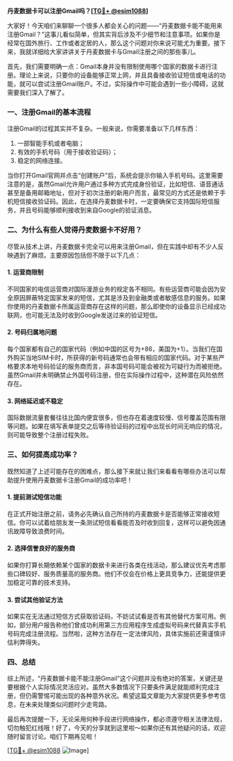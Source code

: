 **丹麦数据卡可以注册Gmail吗？[[TG💪+ @esim1088](https://t.me/s/esim1088)]**

大家好！今天咱们来聊聊一个很多人都会关心的问题——“丹麦数据卡能不能用来注册Gmail？”这事儿看似简单，但其实背后涉及不少细节和注意事项。如果你是经常在国外旅行、工作或者定居的人，那么这个问题对你来说可能尤为重要。接下来，我就详细给大家讲讲关于丹麦数据卡与Gmail注册之间的那些事儿。

首先，我们需要明确一点：Gmail本身并没有限制使用哪个国家的数据卡进行注册。理论上来说，只要你的设备能够正常上网，并且具备接收验证短信或电话的功能，就可以尝试注册Gmail账户。不过，实际操作中可能会遇到一些小障碍，这就需要我们深入了解了。

### 一、注册Gmail的基本流程

注册Gmail的过程其实并不复杂。一般来说，你需要准备以下几样东西：
1. 一部智能手机或者电脑；
2. 有效的手机号码（用于接收验证码）；
3. 稳定的网络连接。

当你打开Gmail官网并点击“创建账户”后，系统会提示你输入手机号码。这里需要注意的是，虽然Gmail允许用户通过多种方式完成身份验证，比如短信、语音通话甚至是备用邮箱地址，但对于初次注册的新用户而言，最常见的方式还是依赖于手机短信接收验证码。因此，在选择丹麦数据卡时，一定要确保它支持国际短信服务，并且号码能够顺利接收到来自Google的验证消息。

### 二、为什么有些人觉得丹麦数据卡不好用？

尽管从技术上讲，丹麦数据卡完全可以用来注册Gmail，但在实践中却有不少人反映遇到了麻烦。主要原因包括但不限于以下几点：

#### 1. **运营商限制**
   不同国家的电信运营商对国际漫游业务的规定各不相同。有些运营商可能会因为安全原因屏蔽特定国家发来的短信，尤其是涉及到金融类或者敏感信息的服务。如果你使用的丹麦数据卡所属运营商存在这样的问题，那么即使你的设备显示已经成功联网，也可能无法及时收到Google发送过来的验证短信。

#### 2. **号码归属地问题**
   每个国家都有自己的国家代码（例如中国的区号为+86，美国为+1）。当我们在国外购买当地SIM卡时，所获得的新号码通常也会带有相应的国家代码。对于某些严格要求本地号码验证的服务商而言，非本国号码可能会被视为可疑行为而被拒绝。虽然Gmail并未明确禁止外国号码注册，但在实际操作过程中，这种潜在风险依然存在。

#### 3. **网络延迟或不稳定**
   国际数据流量套餐往往比国内便宜很多，但也存在着速度较慢、信号覆盖范围有限等问题。如果在填写表单提交之后等待验证码的过程中出现长时间无响应的情况，则可能导致整个注册过程失败。

### 三、如何提高成功率？

既然知道了上述可能存在的困难点，那么接下来就让我们来看看有哪些办法可以帮助提升使用丹麦数据卡注册Gmail的成功率吧！

#### 1. **提前测试短信功能**
   在正式开始注册之前，请务必先确认自己所持的丹麦数据卡是否能够正常接收短信。你可以试着给朋友发一条测试短信看看能否及时收到回复，这样可以避免因通讯故障导致浪费时间。

#### 2. **选择信誉良好的服务商**
   如果你打算长期依赖某个国家的数据卡来进行各类在线活动，那么建议优先考虑那些口碑较好、服务质量高的服务商。他们不仅会在价格上更具竞争力，还能提供更加稳定可靠的技术支持。

#### 3. **尝试其他验证方法**
   如果实在无法通过短信方式获取验证码，不妨试试看是否有其他替代方案可用。例如，部分用户报告称他们曾成功利用第三方应用程序生成虚拟号码来代替真实手机号码完成注册流程。当然啦，这种方法存在一定法律风险，具体实施前还需谨慎评估利弊得失。

### 四、总结

综上所述，“丹麦数据卡能不能注册Gmail”这个问题并没有绝对的答案，关键还是要根据个人实际情况灵活应对。虽然大多数情况下只要条件满足就能顺利完成注册，但仍需警惕可能出现的各种意外状况。希望这篇文章能为大家提供更多参考信息，在未来处理类似问题时少走弯路。

最后再次提醒一下，无论采用何种手段进行网络操作，都必须遵守相关法律法规，切勿触犯红线哦！好了，今天的分享就到这里啦～如果你还有其他疑问的话，欢迎随时留言讨论。咱们下期再见啦！

[[TG💪+ @esim1088](https://t.me/s/esim1088) ![Image](https://i.postimg.cc/4NQfJmqS/Snipaste-2025-05-13-00-14-12.png)]